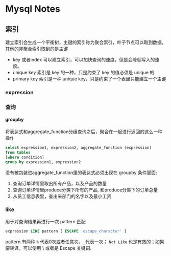 # Mysql Notes

## 索引

建立索引会生成一个平衡树，主键的索引称为聚合索引，叶子节点可以取到数据，其他的非聚合索引取到的是主键

- key 或者index 可以建立索引，可以加快查询的速度，但是会降低写入的速度。
- unique key 索引是 key 的一种，只是约束了 key 的值必须是 unique 的
- primary key 索引是一种 unique key，只是约束了一个表里只能建立一个主键

### expression

### 查询

#### groupby

将表达式和aggregate_function分组查询之后，聚合在一起进行返回的这么一种操作

```sql
select expression1, expression2, aggregate_function (expression)
from tables
[where condition]
group by expression1, expression2
```

没有被包装进aggregate_function里的表达式必须出现在 groupby 条件里面;

1. 查询订单详情里取出所有产品，以及产品的数量
2. 查询订单详情里produce分类下所有的产品, 和produce分类下的订单总量
3. 从员工信息表里，查出来部门的名字以及最小工资

### like

用于对查询结果再进行一次 pattern 匹配

```sql
expression LIKE pattern [ ESCAPE 'escape_character' ]
```

pattern 有两种 `%` 代表0次或者任意次，`_`代表一次； `Not Like` 也是有效的；如果要转译，可以使用 \ 或者是 Escape 关键词.
